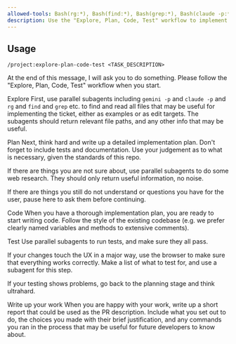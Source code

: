 ```yaml
---
allowed-tools: Bash(rg:*), Bash(find:*), Bash(grep:*), Bash(claude -p:*), Bash(gemini -p:*)
description: Use the "Explore, Plan, Code, Test" workflow to implement a feature or fix a bug.
---
```



## Usage

`/project:explore-plan-code-test <TASK_DESCRIPTION>`

At the end of this message, I will ask you to do something. Please follow the "Explore, Plan, Code, Test" workflow when you start.

Explore
First, use parallel subagents including `gemini -p` and `claude -p` and `rg` and `find` and `grep` etc. to find and read all files that may be useful for implementing the ticket, either as examples or as edit targets. The subagents should return relevant file paths, and any other info that may be useful.

Plan
Next, think hard and write up a detailed implementation plan. Don't forget to include tests and documentation. Use your judgement as to what is necessary, given the standards of this repo.

If there are things you are not sure about, use parallel subagents to do some web research. They should only return useful information, no noise.

If there are things you still do not understand or questions you have for the user, pause here to ask them before continuing.

Code
When you have a thorough implementation plan, you are ready to start writing code. Follow the style of the existing codebase (e.g. we prefer clearly named variables and methods to extensive comments). 

Test
Use parallel subagents to run tests, and make sure they all pass.

If your changes touch the UX in a major way, use the browser to make sure that everything works correctly. Make a list of what to test for, and use a subagent for this step.

If your testing shows problems, go back to the planning stage and think ultrahard.

Write up your work
When you are happy with your work, write up a short report that could be used as the PR description. Include what you set out to do, the choices you made with their brief justification, and any commands you ran in the process that may be useful for future developers to know about.